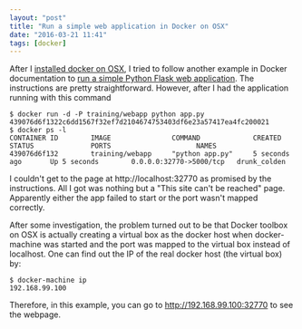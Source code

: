 ```yaml
---
layout: "post"
title: "Run a simple web application in Docker on OSX"
date: "2016-03-21 11:41"
tags: [docker]
---
```


After I [installed docker on OSX](http://wenku.ws/2016/03/18/install-docker-on-mac-osx-el-capitan/), I tried to follow another example in Docker documentation to [run a simple Python Flask web application](https://docs.docker.com/engine/userguide/containers/usingdocker/). The instructions are pretty straightforward. However, after I had the application running with this command

```
$ docker run -d -P training/webapp python app.py
439076d6f1322c6dd1567f32ef7d2104674753403df6e23a57417ea4fc200021
$ docker ps -l
CONTAINER ID        IMAGE               COMMAND             CREATED             STATUS              PORTS                     NAMES
439076d6f132        training/webapp     "python app.py"     5 seconds ago       Up 5 seconds        0.0.0.0:32770->5000/tcp   drunk_colden
```

I couldn't get to the page at http://localhost:32770 as promised by the instructions. All I got was nothing but a "This site can't be reached" page. Apparently either the app failed to start or the port wasn't mapped correctly.

<!-- more -->

After some investigation, the problem turned out to be that Docker toolbox on OSX is actually creating a virtual box as the docker host when docker-machine was started and the port was mapped to the virtual box instead of localhost. One can find out the IP of the real docker host (the virtual box) by:

```
$ docker-machine ip
192.168.99.100
```

Therefore, in this example, you can go to http://192.168.99.100:32770 to see the webpage.
